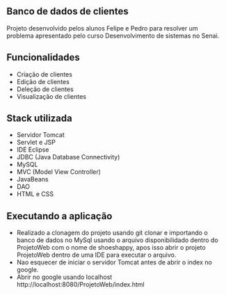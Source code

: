 
## Banco de dados de clientes

Projeto desenvolvido pelos alunos Felipe e Pedro para resolver um problema apresentado pelo curso Desenvolvimento de sistemas no Senai.

## Funcionalidades

- Criação de clientes
- Edição de clientes
- Deleção de clientes
- Visualização de clientes


## Stack utilizada

- Servidor Tomcat
- Servlet e JSP
- IDE Eclipse
- JDBC (Java Database Connectivity)
- MySQL
- MVC (Model View Controller)
- JavaBeans
- DAO
- HTML e CSS

## Executando a aplicação
- Realizado a clonagem do projeto usando git clonar e importando o banco de dados no MySql usando o arquivo disponibilidado dentro do ProjetoWeb com o nome de shoeshappy, apos isso abrir o projeto ProjetoWeb dentro de uma IDE para executar o arquivo.
- Nao esquecer de iniciar o servidor Tomcat antes de abrir o index no google.
- Abrir no google usando localhost http://localhost:8080/ProjetoWeb/index.html
